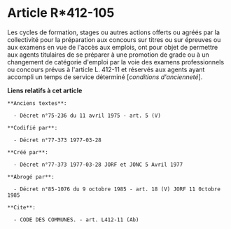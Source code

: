 # Article R*412-105

Les cycles de formation, stages ou autres actions offerts ou agréés par la collectivité pour la préparation aux concours sur
titres ou sur épreuves ou aux examens en vue de l'accès aux emplois, ont pour objet de permettre aux agents titulaires de se
préparer à une promotion de grade ou à un changement de catégorie d'emploi par la voie des examens professionnels ou concours
prévus à l'article L. 412-11 et réservés aux agents ayant accompli un temps de service déterminé [*conditions d'ancienneté*].

**Liens relatifs à cet article**

	**Anciens textes**:

	  - Décret n°75-236 du 11 avril 1975 - art. 5 (V)

	**Codifié par**:

	  - Décret n°77-373 1977-03-28

	**Créé par**:

	  - Décret n°77-373 1977-03-28 JORF et JONC 5 Avril 1977

	**Abrogé par**:

	  - Décret n°85-1076 du 9 octobre 1985 - art. 18 (V) JORF 11 0ctobre 1985

	**Cite**:

	  - CODE DES COMMUNES. - art. L412-11 (Ab)
